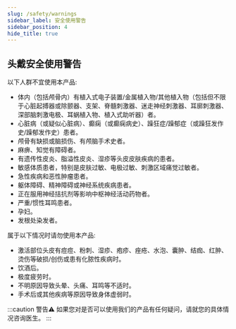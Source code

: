 ```yaml
---
slug: /safety/warnings
sidebar_label: 安全使用警告
sidebar_position: 4
hide_title: true
---
```


## 头戴安全使用警告
以下人群不宜使用本产品:
- 体内（包括颅骨内）有植入式电子装置/金属植入物/其他植入物（包括但不限于心脏起搏器或除颤器、支架、脊髓刺激器、迷走神经刺激器、耳廓刺激器、深部脑刺激电极、耳蜗植入物、植入式助听器）者。
- 心脏病（或疑似心脏病）、癫痫（或癫痫病史）、躁狂症/躁郁症（或躁狂发作史/躁郁发作史）患者。
- 颅骨有缺损或脑损伤、有颅脑手术史者。
- 麻痹、知觉有障碍者。
- 有遗传性皮炎、脂溢性皮炎、湿疹等头皮皮肤疾病的患者。
- 敏感体质患者，特别是皮肤过敏、电极过敏、刺激区域痛觉过敏者。
- 急性疾病和恶性肿瘤患者。
- 躯体障碍、精神障碍或神经系统疾病患者。
- 正在服用神经拮抗剂等影响中枢神经活动药物者。
- 严重/惯性耳鸣患者。
- 孕妇。
- 发根处染发者。

属于以下情况时请勿使用本产品:
- 激活部位头皮有痘痘、粉刺、湿疹、疱疹、痤疮、水泡、囊肿、结痂、红肿、烫伤等破损/创伤或患有化脓性疾病时。
- 饮酒后。
- 极度疲劳时。
- 不明原因导致头晕、头痛、耳鸣等不适时。
- 手术后或其他疾病等原因导致身体虚弱时。

:::caution 警告⚠️
如果您对是否可以使用我们的产品有任何疑问，请就您的具体情况咨询医生。
:::